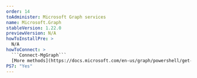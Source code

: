```yaml
---
order: 14
toAdminister: Microsoft Graph services
name: Microsoft.Graph
stableVersion: 1.22.0
previewVersion: N/A
howToInstallPre: >
  N/A
howToConnect: >
  ```Connect-MgGraph```
  [More methods](https://docs.microsoft.com/en-us/graph/powershell/get-started?WT.mc_id=M365-MVP-5004663)
PS7: "Yes"
---
```


